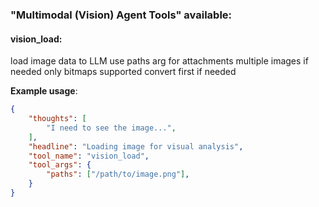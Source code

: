 ### "Multimodal (Vision) Agent Tools" available:

#### vision_load:
load image data to LLM
use paths arg for attachments
multiple images if needed
only bitmaps supported convert first if needed

**Example usage**:
~~~json
{
    "thoughts": [
        "I need to see the image...",
    ],
    "headline": "Loading image for visual analysis",
    "tool_name": "vision_load",
    "tool_args": {
        "paths": ["/path/to/image.png"],
    }
}
~~~

